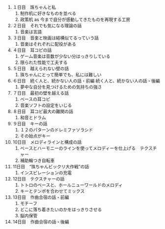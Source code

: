 1. １日目　珠ちゃんと私  
	1. 制作机に好きなものを並べる
	2. 政策机 as 今まで自分が感動してきたものを再現する工房
2. ２日目　それでも気になる理論の話  
	1. 音楽は言語
3. ３日目　音楽と映画は結構似てるっていう話  
	1. 音楽はそれぞれに配役がある
4. ４日目　耳コピの話 
	1. ゲーム音楽は音数が少ない分はっきりしている
	2. 限られた性能で工夫する
5. ５日目　越えられない壁の話 
	1. 珠ちゃんにとって簡単でも、私には難しい
6. ６日目　続く人と、続かない人の話・前編  続く人と、続かない人の話・後編  
	1. 夢中な自分を見つけるための気持ちの強さ
7. ７日目　最初の壁を越える話
	1. ベースの耳コピ
	2. 音楽ソフトの設定をいじる
8. ８日目　耳コピ最大の難関の話
	1. 和音とドラム
9. ９日目　キーの話 
	1. １２のパターンのドレミファソラシド
	2. その始点がキー
10. 10日目　メロディラインと構成の話  
	1. ベースとハーモニーのラインを使ってメロディーを仕上げる　テクスチャー
	2. 補助輪つき自転車
11. 11日目　“珠ちゃんビックリ大作戦”の話  
	1. インスピレーションの充電
12. 12日目　テクスチャーの話
	1. トトロのベースと、ホールニューワールドのメロディ
	2. キーとテンポを合わせてミックス
13. 13日目　作曲合宿の話・前編
	1. モチーフ
	2. どこに落ち着きたいのかをはっきりさせる
	3. 脳内保管
14. 14日目　作曲合宿の話・後編